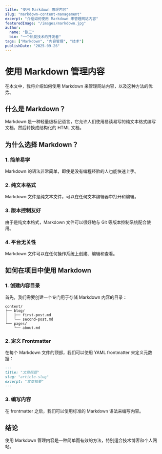 ```yaml
---
title: "使用 Markdown 管理内容"
slug: "markdown-content-management"
excerpt: "介绍如何使用 Markdown 来管理网站内容"
featuredImage: "/images/markdown.jpg"
author: 
  name: "张三"
  bio: "一个热爱技术的开发者"
tags: ["Markdown", "内容管理", "技术"]
publishDate: "2025-09-26"
---
```


# 使用 Markdown 管理内容

在本文中，我将介绍如何使用 Markdown 来管理网站内容，以及这种方法的优势。

## 什么是 Markdown？

Markdown 是一种轻量级标记语言，它允许人们使用易读易写的纯文本格式编写文档，然后转换成结构化的 HTML 文档。

## 为什么选择 Markdown？

### 1. 简单易学

Markdown 的语法非常简单，即使是没有编程经验的人也能快速上手。

### 2. 纯文本格式

Markdown 文件是纯文本文件，可以在任何文本编辑器中打开和编辑。

### 3. 版本控制友好

由于是纯文本格式，Markdown 文件可以很好地与 Git 等版本控制系统配合使用。

### 4. 平台无关性

Markdown 文件可以在任何操作系统上创建、编辑和查看。

## 如何在项目中使用 Markdown

### 1. 创建内容目录

首先，我们需要创建一个专门用于存储 Markdown 内容的目录：

```
content/
├── blog/
│   ├── first-post.md
│   └── second-post.md
└── pages/
    └── about.md
```

### 2. 定义 Frontmatter

在每个 Markdown 文件的顶部，我们可以使用 YAML frontmatter 来定义元数据：

```markdown
---
title: "文章标题"
slug: "article-slug"
excerpt: "文章摘要"
---
```

### 3. 编写内容

在 frontmatter 之后，我们可以使用标准的 Markdown 语法来编写内容。

## 结论

使用 Markdown 管理内容是一种简单而有效的方法，特别适合技术博客和个人网站。